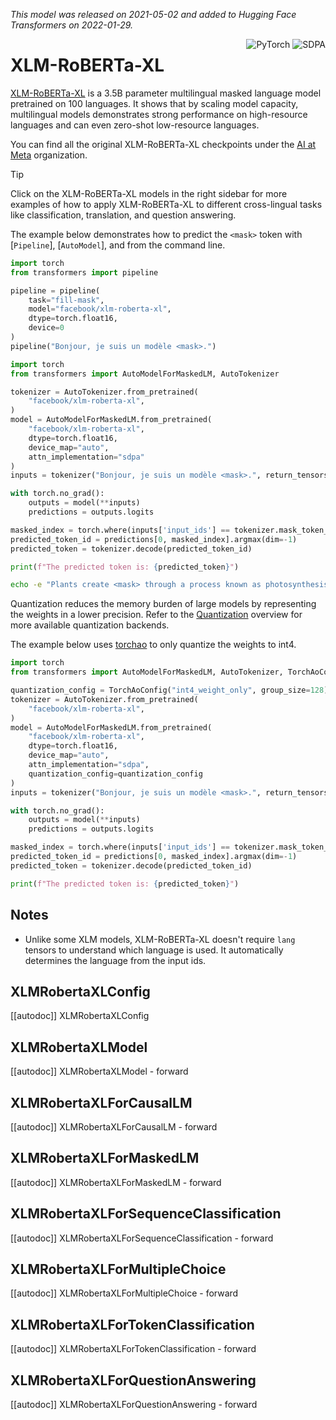 <!--Copyright 2022 The HuggingFace Team. All rights reserved.

Licensed under the Apache License, Version 2.0 (the "License"); you may not use this file except in compliance with
the License. You may obtain a copy of the License at

http://www.apache.org/licenses/LICENSE-2.0

Unless required by applicable law or agreed to in writing, software distributed under the License is distributed on
an "AS IS" BASIS, WITHOUT WARRANTIES OR CONDITIONS OF ANY KIND, either express or implied. See the License for the
specific language governing permissions and limitations under the License.

⚠️ Note that this file is in Markdown but contain specific syntax for our doc-builder (similar to MDX) that may not be
rendered properly in your Markdown viewer.

-->
*This model was released on 2021-05-02 and added to Hugging Face Transformers on 2022-01-29.*

<div style="float: right;">
    <div class="flex flex-wrap space-x-1">
        <img alt="PyTorch" src="https://img.shields.io/badge/PyTorch-DE3412?style=flat&logo=pytorch&logoColor=white">
        <img alt="SDPA" src="https://img.shields.io/badge/SDPA-DE3412?style=flat&logo=pytorch&logoColor=white">
    </div>
</div>

# XLM-RoBERTa-XL

[XLM-RoBERTa-XL](https://huggingface.co/papers/2105.00572) is a 3.5B parameter multilingual masked language model pretrained on 100 languages. It shows that by scaling model capacity, multilingual models demonstrates strong performance on high-resource languages and can even zero-shot low-resource languages.

You can find all the original XLM-RoBERTa-XL checkpoints under the [AI at Meta](https://huggingface.co/facebook?search_models=xlm) organization.

> [!TIP]
> Click on the XLM-RoBERTa-XL models in the right sidebar for more examples of how to apply XLM-RoBERTa-XL to different cross-lingual tasks like classification, translation, and question answering.

The example below demonstrates how to predict the `<mask>` token with [`Pipeline`], [`AutoModel`], and from the command line.

<hfoptions id="usage">
<hfoption id="Pipeline">

```python
import torch  
from transformers import pipeline  

pipeline = pipeline(  
    task="fill-mask",  
    model="facebook/xlm-roberta-xl",  
    dtype=torch.float16,  
    device=0  
)  
pipeline("Bonjour, je suis un modèle <mask>.")  
```

</hfoption>
<hfoption id="AutoModel">

```python
import torch  
from transformers import AutoModelForMaskedLM, AutoTokenizer  

tokenizer = AutoTokenizer.from_pretrained(  
    "facebook/xlm-roberta-xl",  
)  
model = AutoModelForMaskedLM.from_pretrained(  
    "facebook/xlm-roberta-xl",  
    dtype=torch.float16,  
    device_map="auto",  
    attn_implementation="sdpa"  
)  
inputs = tokenizer("Bonjour, je suis un modèle <mask>.", return_tensors="pt").to(model.device)  

with torch.no_grad():  
    outputs = model(**inputs)  
    predictions = outputs.logits  

masked_index = torch.where(inputs['input_ids'] == tokenizer.mask_token_id)[1]  
predicted_token_id = predictions[0, masked_index].argmax(dim=-1)  
predicted_token = tokenizer.decode(predicted_token_id)  

print(f"The predicted token is: {predicted_token}")
```
</hfoption>

<hfoption id="transformers CLI">

```bash
echo -e "Plants create <mask> through a process known as photosynthesis." | transformers-cli run --task fill-mask --model facebook/xlm-roberta-xl --device 0
```
</hfoption>
</hfoptions>

Quantization reduces the memory burden of large models by representing the weights in a lower precision. Refer to the [Quantization](../quantization/overview) overview for more available quantization backends.

The example below uses [torchao](../quantization/torchao) to only quantize the weights to int4.

```py
import torch
from transformers import AutoModelForMaskedLM, AutoTokenizer, TorchAoConfig

quantization_config = TorchAoConfig("int4_weight_only", group_size=128)
tokenizer = AutoTokenizer.from_pretrained(
    "facebook/xlm-roberta-xl",
)
model = AutoModelForMaskedLM.from_pretrained(
    "facebook/xlm-roberta-xl",
    dtype=torch.float16,
    device_map="auto",
    attn_implementation="sdpa",
    quantization_config=quantization_config
)
inputs = tokenizer("Bonjour, je suis un modèle <mask>.", return_tensors="pt").to(model.device)

with torch.no_grad():
    outputs = model(**inputs)
    predictions = outputs.logits

masked_index = torch.where(inputs['input_ids'] == tokenizer.mask_token_id)[1]
predicted_token_id = predictions[0, masked_index].argmax(dim=-1)
predicted_token = tokenizer.decode(predicted_token_id)

print(f"The predicted token is: {predicted_token}")
```

## Notes

- Unlike some XLM models, XLM-RoBERTa-XL doesn't require `lang` tensors to understand which language is used. It automatically determines the language from the input ids.

## XLMRobertaXLConfig

[[autodoc]] XLMRobertaXLConfig

## XLMRobertaXLModel

[[autodoc]] XLMRobertaXLModel
    - forward

## XLMRobertaXLForCausalLM

[[autodoc]] XLMRobertaXLForCausalLM
    - forward

## XLMRobertaXLForMaskedLM

[[autodoc]] XLMRobertaXLForMaskedLM
    - forward

## XLMRobertaXLForSequenceClassification

[[autodoc]] XLMRobertaXLForSequenceClassification
    - forward

## XLMRobertaXLForMultipleChoice

[[autodoc]] XLMRobertaXLForMultipleChoice
    - forward

## XLMRobertaXLForTokenClassification

[[autodoc]] XLMRobertaXLForTokenClassification
    - forward

## XLMRobertaXLForQuestionAnswering

[[autodoc]] XLMRobertaXLForQuestionAnswering
    - forward
